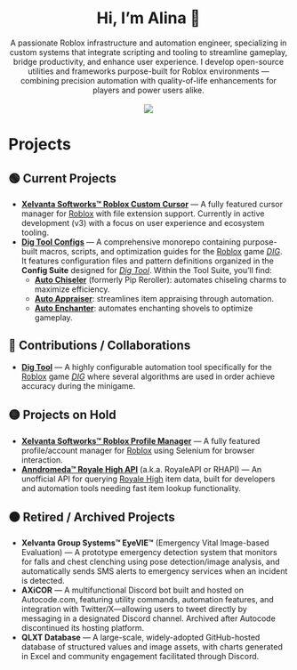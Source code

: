 <div align="center">
  <h1>Hi, I’m Alina 👋</h1>
</div>

<div align="center">
  A passionate Roblox infrastructure and automation engineer, specializing in custom systems that integrate scripting and tooling to streamline gameplay, bridge productivity, and enhance user experience. I develop open-source utilities and frameworks purpose-built for Roblox environments — combining precision automation with quality-of-life enhancements for players and power users alike.
</div>

<br>

<div align="center">
  <img src="https://github-readme-stats.vercel.app/api?username=AlinaWan&show_icons=true&theme=radical" />
</div>

<!--
<br>

<p align="center">
  <a href="https://github.com/ryo-ma/github-profile-trophy">
    <img src="https://github-profile-trophy.vercel.app/?username=AlinaWan" alt="Alina" />
  </a>
</p>
-->

# Projects

## 🟢 Current Projects

- [**Xelvanta Softworks™ Roblox Custom Cursor**](https://github.com/Xelvanta/roblox-custom-cursor) — A fully featured cursor manager for [Roblox](https://corp.roblox.com) with file extension support. Currently in active development (v3) with a focus on user experience and ecosystem tooling.
- [**Dig Tool Configs**](https://github.com/AlinaWan/kc-dig-tool-configs) — A comprehensive monorepo containing purpose-built macros, scripts, and optimization guides for the [Roblox](https://corp.roblox.com) game [*DIG*](https://www.roblox.com/games/126244816328678). It features configuration files and pattern definitions organized in the **Config Suite** designed for [*Dig Tool*](https://github.com/iamnotbobby/dig-tool). Within the Tool Suite, you’ll find:
  - [**Auto Chiseler**](https://github.com/AlinaWan/auto-chiseler) (formerly Pip Reroller): automates chiseling charms to maximize efficiency.
  - [**Auto Appraiser**](https://github.com/AlinaWan/kc-dig-tool-configs/tree/main/KC-Tool-Suite/auto-appraiser): streamlines item appraising through automation.
  - [**Auto Enchanter**](https://github.com/AlinaWan/kc-dig-tool-configs/tree/main/KC-Tool-Suite/auto-enchanter): automates enchanting shovels to optimize gameplay.

## 🔵 Contributions / Collaborations

* [**Dig Tool**](https://github.com/iamnotbobby/dig-tool) — A highly configurable automation tool specifically for the [Roblox](https://corp.roblox.com) game [*DIG*](https://www.roblox.com/games/126244816328678) where several algorithms are used in order achieve accuracy during the minigame.

## 🟡 Projects on Hold

- [**Xelvanta Softworks™ Roblox Profile Manager**](https://github.com/Xelvanta/roblox-profile-manager) — A fully featured profile/account manager for [Roblox](https://corp.roblox.com) using Selenium for browser interaction.
- [**Anndromeda™ Royale High API**](https://github.com/Xelvanta/Anndromeda-RoyaleAPI) (a.k.a. RoyaleAPI or RHAPI) — An unofficial API for querying [Royale High](https://royalehigh.com) item data, built for developers and automation tools needing fast item lookup functionality.

## ⚫ Retired / Archived Projects

- **Xelvanta Group Systems™ EyeVIE™** (Emergency Vital Image-based Evaluation) — A prototype emergency detection system that monitors for falls and chest clenching using pose detection/image analysis, and automatically sends SMS alerts to emergency services when an incident is detected.
- **AXiCOR** — A multifunctional Discord bot built and hosted on Autocode.com, featuring utility commands, automation features, and integration with Twitter/X—allowing users to tweet directly by messaging in a designated Discord channel. Archived after Autocode discontinued its hosting platform.
- **QLXT Database** — A large-scale, widely-adopted GitHub-hosted database of structured values and image assets, with charts generated in Excel and community engagement facilitated through Discord.

<!--
**AlinaWan/AlinaWan** is a ✨ _special_ ✨ repository because its `README.md` (this file) appears on your GitHub profile.

Here are some ideas to get you started:

- 🔭 I’m currently working on ...
- 🌱 I’m currently learning ...
- 👯 I’m looking to collaborate on ...
- 🤔 I’m looking for help with ...
- 💬 Ask me about ...
- 📫 How to reach me: ...
- 😄 Pronouns: ...
- ⚡ Fun fact: ...
-->
